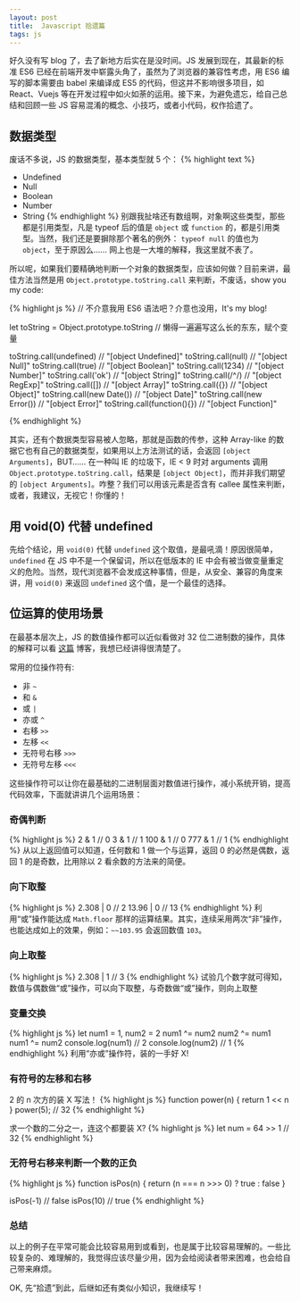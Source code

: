 ```yaml
---
layout: post
title:  Javascript 拾遗篇
tags: js
---
```


好久没有写 blog 了，去了新地方后实在是没时间。JS 发展到现在，其最新的标准 ES6 已经在前端开发中崭露头角了，虽然为了浏览器的兼容性考虑，用 ES6 编写的脚本需要由 babel 来编译成 ES5 的代码，但这并不影响很多项目，如 React、Vuejs 等在开发过程中如火如荼的运用。接下来，为避免遗忘，给自己总结和回顾一些 JS 容易混淆的概念、小技巧，或者小代码，权作拾遗了。
<!--more-->

## 数据类型
废话不多说，JS 的数据类型，基本类型就 5 个：
{% highlight text %}
- Undefined
- Null
- Boolean
- Number
- String
{% endhighlight %}
别跟我扯啥还有数组啊，对象啊这些类型，那些都是引用类型，凡是 typeof 后的值是 `object` 或 `function` 的，都是引用类型。当然，我们还是要摒除那个著名的例外： `typeof null` 的值也为 `object`，至于原因么…… 网上也是一大堆的解释，我这里就不表了。

所以呢，如果我们要精确地判断一个对象的数据类型，应该如何做？目前来讲，最佳方法当然是用 `Object.prototype.toString.call` 来判断，不废话，show you my code:

{% highlight js %}
// 不介意我用 ES6 语法吧？介意也没用，It's my blog!

let toString = Object.prototype.toString // 懒得一遍遍写这么长的东东，赋个变量

toString.call(undefined)      // "[object Undefined]"
toString.call(null)           // "[object Null]"
toString.call(true)           // "[object Boolean]"
toString.call(1234)           // "[object Number]"
toString.call('ok')           // "[object String]"
toString.call(/^/)            // "[object RegExp]"
toString.call([])             // "[object Array]"
toString.call({})             // "[object Object]"
toString.call(new Date())     // "[object Date]"
toString.call(new Error())    // "[object Error]"
toString.call(function(){})   // "[object Function]"

{% endhighlight %}

其实，还有个数据类型容易被人忽略，那就是函数的传参，这种 Array-like 的数据它也有自己的数据类型，如果用以上方法测试的话，会返回 `[object Arguments]`，BUT…… 在一种叫 IE 的垃圾下，IE < 9 时对 arguments 调用 `Object.prototype.toString.call`，结果是 `[object Object]`，而并非我们期望的 `[object Arguments]`。咋整？我们可以用该元素是否含有 callee 属性来判断，或者，我建议，无视它！你懂的！

## 用 void(0) 代替 undefined
先给个结论，用 `void(0)` 代替 `undefined` 这个取值，是最吼滴！原因很简单，`undefined` 在 JS 中不是一个保留词，所以在低版本的 IE 中会有被当做变量重定义的危险。当然，现代浏览器不会发成这种事情，但是，从安全、兼容的角度来讲，用 `void(0)` 来返回 `undefined` 这个值，是一个最佳的选择。

## 位运算的使用场景
在最基本层次上，JS 的数值操作都可以近似看做对 32 位二进制数的操作，具体的解释可以看 [这篇](http://www.cnblogs.com/zichi/p/4787145.html) 博客，我想已经讲得很清楚了。

常用的位操作符有:

- 非 `~`
- 和 `&`
- 或 `|`
- 亦或 `^`
- 右移 `>>`
- 左移 `<<`
- 无符号右移 `>>>`
- 无符号左移 `<<<`

这些操作符可以让你在最基础的二进制层面对数值进行操作，减小系统开销，提高代码效率，下面就讲讲几个运用场景：

### 奇偶判断
{% highlight js %}
2 & 1 // 0
3 & 1 // 1
100 & 1 // 0
777 & 1 // 1
{% endhighlight %}
从以上返回值可以知道，任何数和 1 做一个与运算，返回 0 的必然是偶数，返回 1 的是奇数，比用除以 2 看余数的方法来的简便。

### 向下取整
{% highlight js %}
2.308 | 0 // 2
13.96 | 0 // 13
{% endhighlight %}
利用“或”操作能达成 `Math.floor` 那样的运算结果。其实，连续采用两次“非”操作，也能达成如上的效果，例如：`~~103.95` 会返回数值 `103`。

### 向上取整
{% highlight js %}
2.308 | 1 // 3
{% endhighlight %}
试验几个数字就可得知，数值与偶数做“或”操作，可以向下取整，与奇数做“或”操作，则向上取整

### 变量交换
{% highlight js %}
let num1 = 1, num2 = 2
num1 ^= num2
num2 ^= num1
num1 ^= num2
console.log(num1) // 2
console.log(num2) // 1
{% endhighlight %}
利用“亦或”操作符，装的一手好 X!

### 有符号的左移和右移
2 的 n 次方的装 X 写法！
{% highlight js %}
function power(n) {
    return 1 << n
}
power(5); // 32
{% endhighlight %}

求一个数的二分之一，连这个都要装 X?
{% highlight js %}
let num = 64 >> 1 // 32
{% endhighlight %}

### 无符号右移来判断一个数的正负
{% highlight js %}
function isPos(n) {
  return (n === n >>> 0) ? true : false
}

isPos(-1) // false
isPos(10) // true
{% endhighlight %}

### 总结
以上的例子在平常可能会比较容易用到或看到，也是属于比较容易理解的。一些比较复杂的、难理解的，我觉得应该尽量少用，因为会给阅读者带来困难，也会给自己带来麻烦。

OK, 先“拾遗”到此，后继如还有类似小知识，我继续写！
